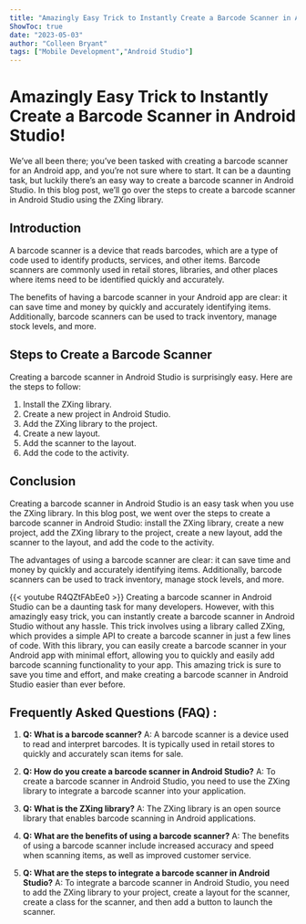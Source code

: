 ```yaml
---
title: "Amazingly Easy Trick to Instantly Create a Barcode Scanner in Android Studio!"
ShowToc: true 
date: "2023-05-03"
author: "Colleen Bryant" 
tags: ["Mobile Development","Android Studio"]
---
```

# Amazingly Easy Trick to Instantly Create a Barcode Scanner in Android Studio!

We’ve all been there; you’ve been tasked with creating a barcode scanner for an Android app, and you’re not sure where to start. It can be a daunting task, but luckily there’s an easy way to create a barcode scanner in Android Studio. In this blog post, we’ll go over the steps to create a barcode scanner in Android Studio using the ZXing library.

## Introduction

A barcode scanner is a device that reads barcodes, which are a type of code used to identify products, services, and other items. Barcode scanners are commonly used in retail stores, libraries, and other places where items need to be identified quickly and accurately.

The benefits of having a barcode scanner in your Android app are clear: it can save time and money by quickly and accurately identifying items. Additionally, barcode scanners can be used to track inventory, manage stock levels, and more.

## Steps to Create a Barcode Scanner

Creating a barcode scanner in Android Studio is surprisingly easy. Here are the steps to follow:

1. Install the ZXing library.
2. Create a new project in Android Studio.
3. Add the ZXing library to the project.
4. Create a new layout.
5. Add the scanner to the layout.
6. Add the code to the activity.

## Conclusion

Creating a barcode scanner in Android Studio is an easy task when you use the ZXing library. In this blog post, we went over the steps to create a barcode scanner in Android Studio: install the ZXing library, create a new project, add the ZXing library to the project, create a new layout, add the scanner to the layout, and add the code to the activity.

The advantages of using a barcode scanner are clear: it can save time and money by quickly and accurately identifying items. Additionally, barcode scanners can be used to track inventory, manage stock levels, and more.

{{< youtube R4QZtFAbEe0 >}} 
Creating a barcode scanner in Android Studio can be a daunting task for many developers. However, with this amazingly easy trick, you can instantly create a barcode scanner in Android Studio without any hassle. This trick involves using a library called ZXing, which provides a simple API to create a barcode scanner in just a few lines of code. With this library, you can easily create a barcode scanner in your Android app with minimal effort, allowing you to quickly and easily add barcode scanning functionality to your app. This amazing trick is sure to save you time and effort, and make creating a barcode scanner in Android Studio easier than ever before.

## Frequently Asked Questions (FAQ) :
1. **Q: What is a barcode scanner?**
A: A barcode scanner is a device used to read and interpret barcodes. It is typically used in retail stores to quickly and accurately scan items for sale.

2. **Q: How do you create a barcode scanner in Android Studio?**
A: To create a barcode scanner in Android Studio, you need to use the ZXing library to integrate a barcode scanner into your application.

3. **Q: What is the ZXing library?**
A: The ZXing library is an open source library that enables barcode scanning in Android applications.

4. **Q: What are the benefits of using a barcode scanner?**
A: The benefits of using a barcode scanner include increased accuracy and speed when scanning items, as well as improved customer service.

5. **Q: What are the steps to integrate a barcode scanner in Android Studio?**
A: To integrate a barcode scanner in Android Studio, you need to add the ZXing library to your project, create a layout for the scanner, create a class for the scanner, and then add a button to launch the scanner.


